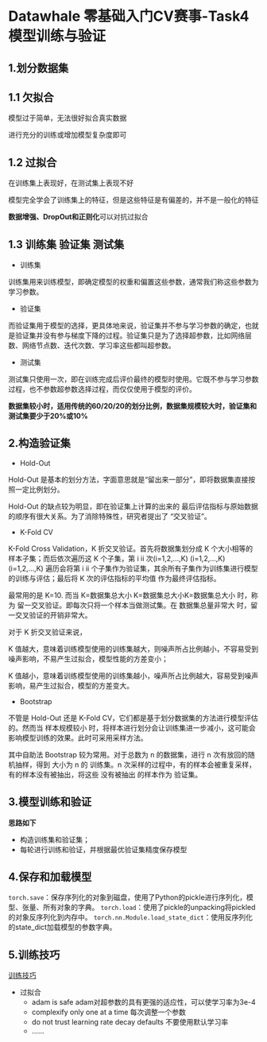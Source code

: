 # Datawhale 零基础入门CV赛事-Task4 模型训练与验证
## 1.划分数据集
## 1.1 欠拟合
模型过于简单，无法很好拟合真实数据

进行充分的训练或增加模型复杂度即可
## 1.2 过拟合
在训练集上表现好，在测试集上表现不好

模型完全学会了训练集上的特征，但是这些特征是有偏差的，并不是一般化的特征

**数据增强、DropOut和正则化**可以对抗过拟合
## 1.3 训练集 验证集 测试集
- 训练集

训练集用来训练模型，即确定模型的权重和偏置这些参数，通常我们称这些参数为学习参数。

- 验证集

而验证集用于模型的选择，更具体地来说，验证集并不参与学习参数的确定，也就是验证集并没有参与梯度下降的过程。验证集只是为了选择超参数，比如网络层数、网络节点数、迭代次数、学习率这些都叫超参数。

- 测试集

测试集只使用一次，即在训练完成后评价最终的模型时使用。它既不参与学习参数过程，也不参数超参数选择过程，而仅仅使用于模型的评价。 

**数据集较小时，适用传统的60/20/20的划分比例，数据集规模较大时，验证集和测试集要少于20%或10%**

## 2.构造验证集
- Hold-Out

Hold-Out 是基本的划分方法，字面意思就是“留出来一部分”，即将数据集直接按照一定比例划分。

Hold-Out 的缺点较为明显，即在验证集上计算的出来的 最后评估指标与原始数据的顺序有很大关系。为了消除特殊性，研究者提出了 “交叉验证”。

- K-Fold CV

K-Fold Cross Validation，K 折交叉验证。首先将数据集划分成 K 个大小相等的样本子集；而后依次遍历这 K 个子集，第 i ii 次(i=1,2,...,K) (i=1,2,...,K)(i=1,2,...,K) 遍历会将第 i ii 个子集作为验证集，其余所有子集作为训练集进行模型的训练与评估；最后将 K 次的评估指标的平均值 作为最终评估指标。

最常用的是 K=10. 而当 K=数据集总大小 K=数据集总大小K=数据集总大小 时，称为 留一交叉验证。即每次只将一个样本当做测试集。在 数据集总量非常大 时，留一交叉验证的开销非常大。

对于 K 折交叉验证来说，

K 值越大，意味着训练模型使用的训练集越大，则噪声所占比例越小，不容易受到噪声影响，不易产生过拟合，模型性能的方差变小；

K 值越小，意味着训练模型使用的训练集越小，噪声所占比例越大，容易受到噪声影响，易产生过拟合，模型的方差变大。

- Bootstrap

不管是 Hold-Out 还是 K-Fold CV，它们都是基于划分数据集的方法进行模型评估的。然而当 样本规模较小 时，将样本进行划分会让训练集进一步减小，这可能会影响模型训练的效果。此时可采用采样方法。

其中自助法 Bootstrap 较为常用。对于总数为 n 的数据集，进行 n 次有放回的随机抽样，得到 大小为 n 的 训练集。n 次采样的过程中，有的样本会被重复采样，有的样本没有被抽出，将这些 没有被抽出 的样本作为 验证集。

## 3.模型训练和验证
**思路如下**
- 构造训练集和验证集；
- 每轮进行训练和验证，并根据最优验证集精度保存模型
## 4.保存和加载模型
```torch.save```：保存序列化的对象到磁盘，使用了Python的pickle进行序列化，模型、张量、所有对象的字典。
```torch.load```：使用了pickle的unpacking将pickled的对象反序列化到内存中。
```torch.nn.Module.load_state_dict```：使用反序列化的state_dict加载模型的参数字典。
## 5.训练技巧
[训练技巧](http://karpathy.github.io/2019/04/25/recipe/)
- 过拟合
	* adam is safe
	adam对超参数的具有更强的适应性，可以使学习率为3e-4
	* complexify only one at a time
	每次调整一个参数
	* do not trust learning rate decay defaults
	不要使用默认学习率
	* ……
